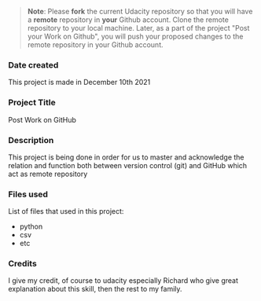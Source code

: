 >**Note**: Please **fork** the current Udacity repository so that you will have a **remote** repository in **your** Github account. Clone the remote repository to your local machine. Later, as a part of the project "Post your Work on Github", you will push your proposed changes to the remote repository in your Github account.

### Date created
This project is made in December 10th 2021

### Project Title
Post Work on GitHub

### Description
This project is being done in order for us to master and acknowledge the relation and function both between version control (git) and GitHub which act as remote repository

### Files used
List of files that used in this project:
- python
- csv
- etc

### Credits
I give my credit, of course to udacity especially Richard who give great explanation about this skill, then the rest to my family.

